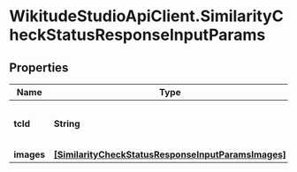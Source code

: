 # WikitudeStudioApiClient.SimilarityCheckStatusResponseInputParams

## Properties
Name | Type | Description | Notes
------------ | ------------- | ------------- | -------------
**tcId** | **String** | Unique identifier of the Target Collection. | [optional] 
**images** | [**[SimilarityCheckStatusResponseInputParamsImages]**](SimilarityCheckStatusResponseInputParamsImages.md) |  | [optional] 


